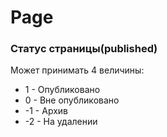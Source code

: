 # Page

### Статус страницы(published)
Может принимать 4 величины:
 - 1 - Опубликовано 
 - 0 - Вне опубликовано
 - -1 - Архив
 - -2 - На удалении
 